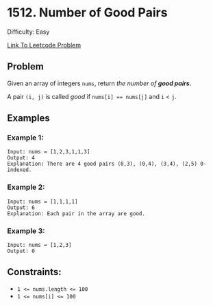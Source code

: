 # 1512. Number of Good Pairs
Difficulty: Easy

[Link To Leetcode Problem](https://leetcode.com/problems/number-of-good-pairs/)

## Problem
Given an array of integers `nums`, return *the number of **good pairs.***

A pair `(i, j)` is called *good* if `nums[i] == nums[j]` and `i` < `j`.

## Examples
### Example 1:
```
Input: nums = [1,2,3,1,1,3]
Output: 4
Explanation: There are 4 good pairs (0,3), (0,4), (3,4), (2,5) 0-indexed.
```
### Example 2:
```
Input: nums = [1,1,1,1]
Output: 6
Explanation: Each pair in the array are good.
```
### Example 3:
```
Input: nums = [1,2,3]
Output: 0
```

## Constraints:
- `1 <= nums.length <= 100`
- `1 <= nums[i] <= 100`